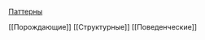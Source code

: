 [Паттерны](https://refactoring.guru/ru/design-patterns/catalog)

[[Порождающие]]
[[Структурные]]
[[Поведенческие]]
